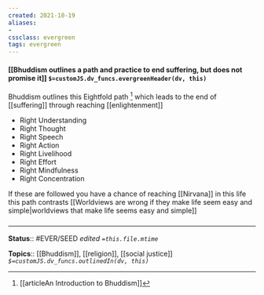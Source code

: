 ```yaml
---
created: 2021-10-19
aliases:
- 
cssclass: evergreen
tags: evergreen
---
```

#### [[Bhuddism outlines a path and practice to end suffering, but does not promise it]] `$=customJS.dv_funcs.evergreenHeader(dv, this)`

Bhuddism outlines this Eightfold path [^3] which leads to the end of [[suffering]] through reaching [[enlightenment]]
- Right Understanding
- Right Thought
- Right Speech
- Right Action
- Right Livelihood
- Right Effort
- Right Mindfulness 
- Right Concentration

If these are followed you have a chance of reaching [[Nirvana]] in this life this path contrasts [[Worldviews are wrong if they make life seem easy and simple|worldviews that make life seems easy and simple]]

### <hr class="footnote"/>

**Status**:: #EVER/SEED
*edited `=this.file.mtime`*

**Topics**:: [[Bhuddism]], [[religion]], [[social justice]]
*`$=customJS.dv_funcs.outlinedIn(dv, this)`*

[^3]: [[articleAn Introduction to Bhuddism]]
